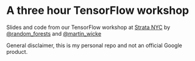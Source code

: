 # A three hour TensorFlow workshop
Slides and code from our TensorFlow workshop at [Strata NYC](http://conferences.oreilly.com/strata/hadoop-big-data-ny/public/schedule/detail/52301) by [@random_forests](https://twitter.com/random_forests) and [@martin_wicke](https://twitter.com/martin_wicke)

General disclaimer, this is my personal repo and not an official Google product.
